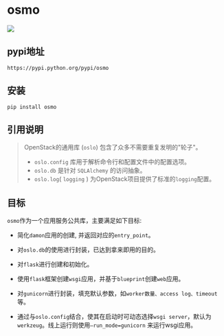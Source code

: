 osmo
====
[![](https://api.travis-ci.org/yyjinlong/osmo.png?branch=master)](https://travis-ci.org/yyjinlong/osmo)

## pypi地址

```
https://pypi.python.org/pypi/osmo
```

## 安装

```
pip install osmo
```


## 引用说明

> OpenStack的通用库 (`oslo`) 包含了众多不需要重复发明的"轮子"。
>* `oslo.config` 库用于解析命令行和配置文件中的配置选项。
>* `oslo.db` 是针对 `SQLAlchemy` 的访问抽象。
>* `oslo.log`( `logging` ) 为OpenStack项目提供了标准的`logging`配置。


## 目标

`osmo`作为一个应用服务公共库，主要满足如下目标:

* 简化`damon`应用的创建, 并返回对应的`entry_point`。

* 对`oslo.db`的使用进行封装，已达到拿来即用的目的。

* 对`flask`进行创建和初始化。

* 使用`flask`框架创建`wsgi`应用，并基于`blueprint`创建`web`应用。

* 对`gunicorn`进行封装，填充默认参数，如`worker数量、access log、timeout`等。

* 通过与`oslo.config`结合，使其在启动时可动态选择`wsgi server`，默认为`werkzeug`。线上运行则使用`—run_mode=gunicorn` 来运行wsgi应用。

